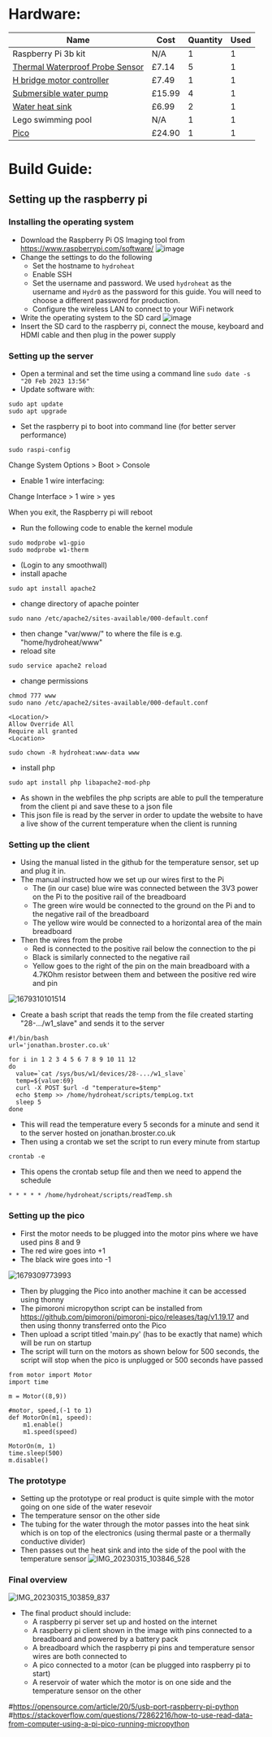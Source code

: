 # Hardware:

|Name                                                                                                                               |Cost  |Quantity|Used|
|-----------------------------------------------------------------------------------------------------------------------------------|----  |--------|----|
|Raspberry Pi 3b kit                                                                                                                |N/A   | 1      | 1  |
|[Thermal Waterproof Probe Sensor](https://www.amazon.co.uk/dp/B07KNQJ3D7?psc=1&ref=ppx_yo2ov_dt_b_product_details)                 |£7.14 | 5      | 1  | 
|[H bridge motor controller](https://www.amazon.co.uk/JZK-Stepper-Stepping-Channel-H-Bridge/dp/B08M8R35MQ/ref=asc_df_B08M8R35MQ/)   |£7.49 | 1      | 1  |
|[Submersible water pump](https://www.amazon.co.uk/dp/B0971BGTTG?psc=1&ref=ppx_yo2ov_dt_b_product_details)                          |£15.99| 4      | 1  |
|[Water heat sink](https://www.amazon.co.uk/dp/B078MK5GG9?psc=1&ref=ppx_yo2ov_dt_b_product_details)                                 |£6.99 | 2      | 1  |
|Lego swimming pool                                                                                                                 |N/A   | 1      | 1  |
|[Pico](https://www.amazon.co.uk/Pimoroni-Pico-Explorer-Base/dp/B08YZ7ZKCF/ref=sr_1_1?keywords=pico+explorer&qid=1679314195&sr=8-1) |£24.90| 1      | 1  |


# Build Guide:

## Setting up the raspberry pi

### Installing the operating system
- Download the Raspberry Pi OS Imaging tool from https://www.raspberrypi.com/software/
![image](https://user-images.githubusercontent.com/760604/220124480-a7dfc367-48ec-40e8-8bcb-132fd85c7eb8.png)
- Change the settings to do the following
  - Set the hostname to `hydroheat`
  - Enable SSH
  - Set the username and password. We used `hydroheat` as the username and `Hydr0` as the password for this guide. You will need to choose a different password for production.
  - Configure the wireless LAN to connect to your WiFi network
- Write the operating system to the SD card
![image](https://user-images.githubusercontent.com/760604/220125087-68009fcf-b937-47c1-baed-32317451664b.png)
- Insert the SD card to the raspberry pi, connect the mouse, keyboard and HDMI cable and then plug in the power supply

### Setting up the server
- Open a terminal and set the time using a command line `sudo date -s "20 Feb 2023 13:56"`
- Update software with:
```
sudo apt update
sudo apt upgrade
```
- Set the raspberry pi to boot into command line (for better server performance)
```
sudo raspi-config
```
Change System Options > Boot > Console


- Enable 1 wire interfacing:

Change Interface > 1 wire > yes


When you exit, the Raspberry pi will reboot

- Run the following code to enable the kernel module
```
sudo modprobe w1-gpio
sudo modprobe w1-therm
```

- (Login to any smoothwall)
- install apache
```
sudo apt install apache2
```
- change directory of apache pointer
```
sudo nano /etc/apache2/sites-available/000-default.conf
```
- then change "var/www/" to where the file is e.g. "home/hydroheat/www"
- reload site

```
sudo service apache2 reload
```
- change permissions
```
chmod 777 www
sudo nano /etc/apache2/sites-available/000-default.conf

<Location/>
Allow Override All
Require all granted
<Location>

sudo chown -R hydroheat:www-data www
```
- install php
```
sudo apt install php libapache2-mod-php
```

- As shown in the webfiles the php scripts are able to pull the temperature from the client pi and save these to a json file
- This json file is read by the server in order to update the website to have a live show of the current temperature when the client is running

### Setting up the client
- Using the manual listed in the github for the temperature sensor, set up and plug it in.
- The manual instructed how we set up our wires first to the Pi
  - The (in our case) blue wire was connected between the 3V3 power on the Pi to the positive rail of the breadboard
  - The green wire would be connected to the ground on the Pi and to the negative rail of the breadboard
  - The yellow wire would be connected to a horizontal area of the main breadboard
- Then the wires from the probe
  - Red is connected to the positive rail below the connection to the pi
  - Black is similarly connected to the negative rail
  - Yellow goes to the right of the pin on the main breadboard with a 4.7KOhm resistor between them and between the positive red wire and pin

![1679310101514](https://user-images.githubusercontent.com/99484954/226321406-028f1dbb-6145-4c02-82df-71afdcc41945.jpg)


- Create a bash script that reads the temp from the file created starting "28-.../w1_slave" and sends it to the server
```
#!/bin/bash
url='jonathan.broster.co.uk'

for i in 1 2 3 4 5 6 7 8 9 10 11 12
do
  value=`cat /sys/bus/w1/devices/28-.../w1_slave`
  temp=${value:69}
  curl -X POST $url -d "temperature=$temp"
  echo $temp >> /home/hydroheat/scripts/tempLog.txt
  sleep 5
done
```
- This will read the temperature every 5 seconds for a minute and send it to the server hosted on jonathan.broster.co.uk
- Then using a crontab we set the script to run every minute from startup
```
crontab -e
```
- This opens the crontab setup file and then we need to append the schedule
```
* * * * * /home/hydroheat/scripts/readTemp.sh
```

### Setting up the pico
- First the motor needs to be plugged into the motor pins where we have used pins 8 and 9
- The red wire goes into +1
- The black wire goes into -1

![1679309773993](https://user-images.githubusercontent.com/99484954/226320136-579a539c-d181-41f3-9ed3-c2f856e37cd3.jpg)

- Then by plugging the Pico into another machine it can be accessed using thonny
- The pimoroni micropython script can be installed from https://github.com/pimoroni/pimoroni-pico/releases/tag/v1.19.17 and then using thonny transferred onto the Pico
- Then upload a script titled 'main.py' (has to be exactly that name) which will be run on startup
- The script will turn on the motors as shown below for 500 seconds, the script will stop when the pico is unplugged or 500 seconds have passed

```
from motor import Motor
import time

m = Motor((8,9))

#motor, speed,(-1 to 1)
def MotorOn(m1, speed):
    m1.enable()
    m1.speed(speed)

MotorOn(m, 1)
time.sleep(500)
m.disable()
```
### The prototype
- Setting up the prototype or real product is quite simple with the motor going on one side of the water resevoir
- The temperature sensor on the other side
- The tubing for the water through the motor passes into the heat sink which is on top of the electronics (using thermal paste or a thermally conductive divider)
- Then passes out the heat sink and into the side of the pool with the temperature sensor
![IMG_20230315_103846_528](https://user-images.githubusercontent.com/99484954/226316971-d55efad8-be32-41f8-8474-9c25e23a30d1.jpg)

### Final overview
![IMG_20230315_103859_837](https://user-images.githubusercontent.com/99484954/226317004-e5064fe9-f72d-47cc-aa9b-ac1ab835709e.jpg)
- The final product should include:
  - A raspberry pi server set up and hosted on the internet
  - A raspberry pi client shown in the image with pins connected to a breadboard and powered by a battery pack
  - A breadboard which the raspberry pi pins and temperature sensor wires are both connected to
  - A pico connected to a motor (can be plugged into raspberry pi to start)
  - A reservoir of water which the motor is on one side and the temperature sensor on the other

#https://opensource.com/article/20/5/usb-port-raspberry-pi-python
#https://stackoverflow.com/questions/72862216/how-to-use-read-data-from-computer-using-a-pi-pico-running-micropython





